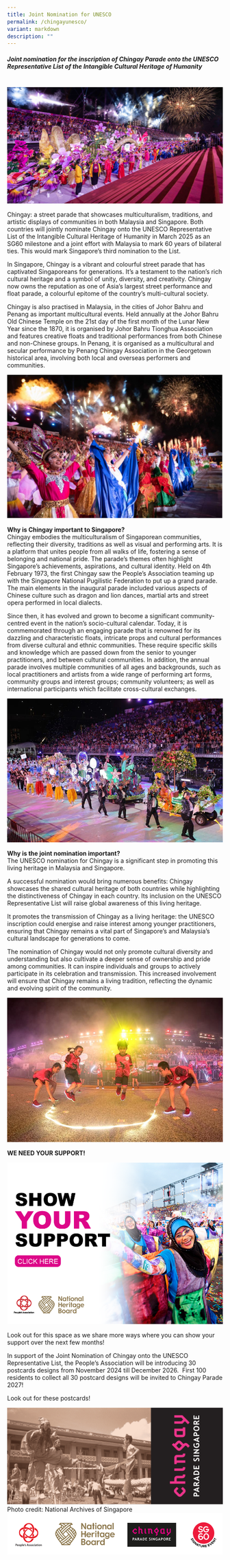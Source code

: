 ```yaml
---
title: Joint Nomination for UNESCO
permalink: /chingayunesco/
variant: markdown
description: ""
---
```

##### **Joint nomination for the inscription of Chingay Parade onto the UNESCO Representative List of the Intangible Cultural Heritage of Humanity** 
<br>
<div style="max-width:50rem; overflow:hidden;"><a target="_blank" href="https://supportchingaysg.gov.sg/"><img style="min-height:rem; object-fit: cover; position:relative; top:rem;" src="/images/UNESCO.jpg"></a></div>

Chingay: a street parade that showcases multiculturalism, traditions, and artistic displays of communities in both Malaysia and Singapore. Both countries will jointly nominate Chingay onto the UNESCO Representative List of the Intangible Cultural Heritage of Humanity in March 2025 as an SG60 milestone and a joint effort with Malaysia to mark 60 years of bilateral ties. This would mark Singapore’s third nomination to the List. <br>
	
In Singapore, Chingay is a vibrant and colourful street parade that has captivated Singaporeans for generations. It’s a testament to the nation’s rich cultural heritage and a symbol of unity, diversity, and creativity. Chingay now owns the reputation as one of Asia’s largest street performance and float parade, a colourful epitome of the country’s multi-cultural society. <br>

Chingay is also practised in Malaysia, in the cities of Johor Bahru and Penang as important multicultural events. Held annually at the Johor Bahru Old Chinese Temple on the 21st day of the first month of the Lunar New Year since the 1870, it is organised by Johor Bahru Tionghua Association and features creative floats and traditional performances from both Chinese and non-Chinese groups. In Penang, it is organised as a multicultural and secular performance by Penang Chingay Association in the Georgetown historical area, involving both local and overseas performers and communities. <br>
	
<div style="max-width:50rem; overflow:hidden;"><img src="/images/Picture1.jpg"></div>

**Why is Chingay important to Singapore?** <br>
Chingay embodies the multiculturalism of Singaporean communities, reflecting their diversity, traditions as well as visual and performing arts. It is a platform that unites people from all walks of life, fostering a sense of belonging and national pride. The parade’s themes often highlight Singapore’s achievements, aspirations, and cultural identity. Held on 4th February 1973, the first Chingay saw the People’s Association teaming up with the Singapore National Pugilistic Federation to put up a grand parade. The main elements in the inaugural parade included various aspects of Chinese culture such as dragon and lion dances, martial arts and street opera performed in local dialects.<br>

Since then, it has evolved and grown to become a significant community-centred event in the nation’s socio-cultural calendar. Today, it is commemorated through an engaging parade that is renowned for its dazzling and characteristic floats, intricate props and cultural performances from diverse cultural and ethnic communities. These require specific skills and knowledge which are passed down from the senior to younger practitioners, and between cultural communities. In addition, the annual parade involves multiple communities of all ages and backgrounds, such as local practitioners and artists from a wide range of performing art forms, community groups and interest groups; community volunteers; as well as international participants which facilitate cross-cultural exchanges.<br>

<div style="max-width:50rem; overflow:hidden;"><img src="/images/2024_Community_Floats_Set1_E.jpg"></div>

**Why is the joint nomination important?** <br>
The UNESCO nomination for Chingay is a significant step in promoting this living heritage in Malaysia and Singapore.<br>

A successful nomination would bring numerous benefits: Chingay showcases the shared cultural heritage of both countries while highlighting the distinctiveness of Chingay in each country. Its inclusion on the UNESCO Representative List will raise global awareness of this living heritage. <br>

It promotes the transmission of Chingay as a living heritage: the UNESCO inscription could energise and raise interest among younger practitioners, ensuring that Chingay remains a vital part of Singapore’s and Malaysia’s cultural landscape for generations to come. <br>

The nomination of Chingay would not only promote cultural diversity and understanding but also cultivate a deeper sense of ownership and pride among communities. It can inspire individuals and groups to actively participate in its celebration and transmission. This increased involvement will ensure that Chingay remains a living tradition, reflecting the dynamic and evolving spirit of the community. <br>

<div style="max-width:50rem; overflow:hidden;"><img src="/images/2018___2.jpg"></div>


**WE NEED YOUR SUPPORT!** <br>
<div style="max-width:50rem; overflow:hidden;"><a target="_blank" href="https://supportchingaysg.gov.sg/"><img style="min-height:12rem; object-fit: cover; position:relative; top:rem;" src="/images/image.png"></a></div>

Look out for this space as we share more ways where you can show your support over the next few months! <br>

In support of the Joint Nomination of Chingay onto the UNESCO Representative List, the People’s Association will be introducing 30 postcards designs from November 2024 till December 2026.&nbsp; First 100 residents to collect all 30 postcard designs will be invited to Chingay Parade 2027!<br>

Look out for these postcards!

<div style="max-width:50rem; overflow:hidden;"><img src="/images/image011.png"></div>
Photo credit: National Archives of Singapore

<div style="max-width:50rem; overflow:hidden;"><img src="/images/Logos_all.png"></div>